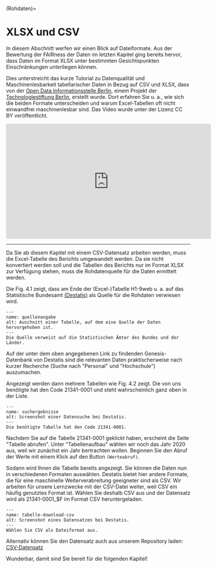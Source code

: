 (Rohdaten)=
# XLSX und CSV

In diesem Abschnitt werfen wir einen Blick auf Dateiformate. Aus der Bewertung der FAIRness der Daten im letzten Kapitel ging bereits hervor, dass Daten im Format XLSX unter bestimmten Gesichtspunkten Einschränkungen unterliegen können.

Dies unterstreicht das kurze Tutorial zu Datenqualität und Maschinenlesbarkeit tabellarischer Daten in Bezug auf CSV und XLSX, dass von der <a href="https://odis-berlin.de" target="_blank">Open Data Informationsstelle Berlin</a>, einem Projekt der <a href="https://www.technologiestiftung-berlin.de" target="_blank">Technologiestiftung Berlin</a>, erstellt wurde. Dort erfahren Sie u. a., wie sich die beiden Formate unterscheiden und warum Excel-Tabellen oft nicht einwandfrei maschinenlesbar sind. Das Video wurde unter der Lizenz CC BY veröffentlicht.  

<iframe width="560" height="315" src="https://www.youtube.com/embed/Nb_cLObVKho?si=cuM3HATsLLsvbk-h"
title="YouTube video player" frameborder="0"
allow="accelerometer; autoplay; clipboard-write; encrypted-media; gyroscope; picture-in-picture; web-share"
referrerpolicy="strict-origin-when-cross-origin" allowfullscreen>
</iframe>  


---


Da Sie ab diesem Kapitel mit einem CSV-Datensatz arbeiten werden, muss die Excel-Tabelle des Berichts umgewandelt werden. Da sie nicht konvertiert werden soll und die Tabellen des Berichts nur im Format XLSX zur Verfügung stehen, muss die Rohdatenquelle für die Daten ermittelt werden.  

Die Fig. 4.1 zeigt, dass am Ende der (Excel-)Tabelle H1-9web u. a. auf das Statistische Bundesamt <a href="https://www-genesis.destatis.de/genesis/online" target="_blank">(Destatis)</a> als Quelle für die Rohdaten verwiesen wird.
  
```{figure} _images/Quelle_Destatis2.PNG
---
name: quellenangabe
alt: Auschnitt einer Tabelle, auf dem eine Quelle der Daten hervorgehoben ist.
---
Die Quelle verweist auf die Statistischen Ämter des Bundes und der Länder.
```


Auf der unter dem oben angegebenen Link zu findenden Genesis-Datenbank von Destatis sind die relevanten Daten praktischerweise nach kurzer Recherche (Suche nach "Personal" und "Hochschule") auszumachen.  

Angezeigt werden dann mehrere Tabellen wie Fig. 4.2 zeigt. Die von uns benötigte hat den Code 21341-0001 und steht wahrscheinlich ganz oben in der Liste.

```{figure} _images/Destatis_Suche2.png
---
name: suchergebnisse
alt: Screenshot einer Datensuche bei Destatis.
---
Die benötigte Tabelle hat den Code 21341-0001.
```


Nachdem Sie auf die Tabelle 21341-0001 geklickt haben, erscheint die Seite "Tabelle abrufen". Unter "Tabellenaufbau" wählen wir noch das Jahr 2020 aus, weil wir zunächst ein Jahr bertrachten wollen. Beginnen Sie den Abruf der Werte mit einem Klick auf den Button `(Werteabruf)`.  

Sodann wird Ihnen die Tabelle bereits angezeigt. Sie können die Daten nun in verschiedenen Formaten auswählen. Destatis bietet hier andere Formate, die für eine maschinelle Weiterverabreitung geeigneter sind als CSV. Wir arbeiten für unsere Lernzwecke mit der CSV-Datei weiter, weil CSV ein häufig genutztes Format ist. 
Wählen Sie deshalb CSV aus und der Datensatz wird als 21341-0001_$F im Format CSV heruntergeladen.

```{figure} _images/Destatis_Abruf_2020.png
---
name: tabelle-download-csv
alt: Screenshot eines Datensatzes bei Destatis.
---
Wählen Sie CSV als Dateiformat aus.
```

Alternativ können Sie den Datensatz auch aus unserem Repository laden: [CSV-Datensatz](Data/21341-0001_F_2020.csv)


Wunderbar, damit sind Sie bereit für die folgenden Kapitel!
